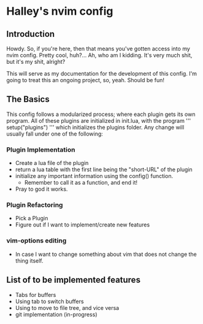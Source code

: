 # Halley's nvim config

## Introduction
Howdy. So, if you're here, then that means you've gotten access into my nvim config. Pretty cool, huh?... Ah, who am I kidding. It's very much shit, but it's my shit, alright?

This will serve as my documentation for the development of this config. I'm going to treat this 
an ongoing project, so, yeah. Should be fun!

## The Basics
This config follows a modularized process; where each plugin gets its own program. All of these 
plugins are initialized in init.lua, with the program 
'''
setup("plugins")
'''
which initializes the plugins folder. Any change will usually fall under one of the following:

### Plugin Implementation
- Create a lua file of the plugin
- return a lua table with the first line being the "short-URL" of the plugin
- initialize any important information using the config() function.
  - Remember to call it as a function, and end it!
- Pray to god it works.

### Plugin Refactoring
- Pick a Plugin
- Figure out if I want to implement/create new features

### vim-options editing
- In case I want to change something about vim that does not change the thing itself.

## List of to be implemented features
- Tabs for buffers
- Using tab to switch buffers
- Using <C-h> to move to file tree, and vice versa
- git implementation (in-progress)
